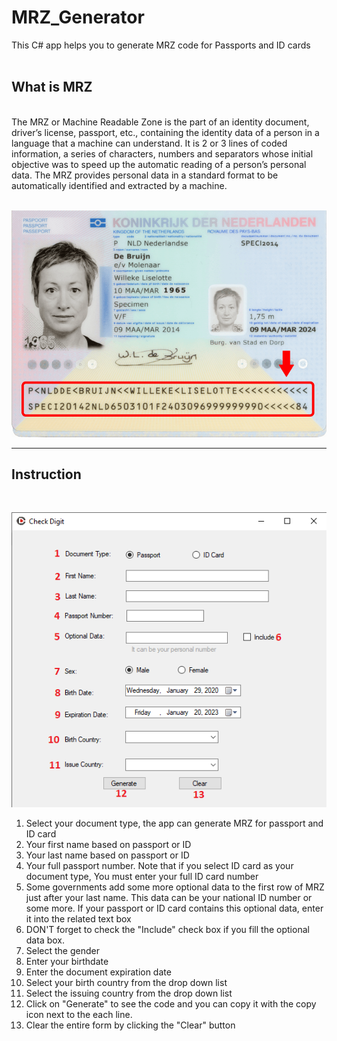 # MRZ_Generator
This C# app helps you to generate MRZ code for Passports and ID cards<br><br>
<h2>What is MRZ</h2><br>
The MRZ or Machine Readable Zone is the part of an identity document, driver’s license, passport, etc., containing the identity data of a person in a language that a machine can understand. It is 2 or 3 lines of coded information, a series of characters, numbers and separators whose initial objective was to speed up the automatic reading of a person’s personal data. The MRZ provides personal data in a standard format to be automatically identified and extracted by a machine.<br><br>

![alt text](https://github.com/mhmdsrjz/MRZ_Generator/blob/main/readme/mrz.png?raw=true)

<hr>

<h2>Instruction</h2><br>

![alt text](https://github.com/mhmdsrjz/MRZ_Generator/blob/main/readme/Check_Digit_help.png?raw=true)

<ol>
<li>Select your document type, the app can generate MRZ for passport and ID card</li>
<li>Your first name based on passport or ID</li>
<li>Your last name based on passport or ID</li>
<li>Your full passport number. Note that if you select ID card as your document type, You must enter your full ID card number</li>
<li>Some governments add some more optional data to the first row of MRZ just after your last name. This data can be your national ID number or some more. If your passport or ID card contains this optional data, enter it into the related text box</li>
<li>DON'T forget to check the "Include" check box if you fill the optional data box.</li>
<li>Select the gender</li>
<li>Enter your birthdate</li>
<li>Enter the document expiration date</li>
<li>Select your birth country from the drop down list</li>
<li>Select the issuing country from the drop down list</li>
<li>Click on "Generate" to see the code and you can copy it with the copy icon next to the each line.</li>
<li>Clear the entire form by clicking the "Clear" button</li>
</ol>
